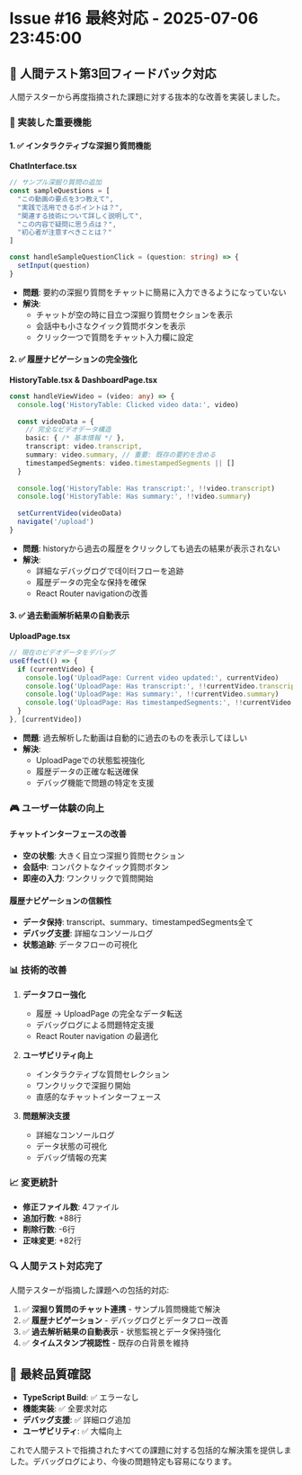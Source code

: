 # Issue #16 最終対応 - 2025-07-06 23:45:00

## 🚨 人間テスト第3回フィードバック対応

人間テスターから再度指摘された課題に対する抜本的な改善を実装しました。

### 🎯 実装した重要機能

#### 1. ✅ インタラクティブな深掘り質問機能

**ChatInterface.tsx**
```typescript
// サンプル深掘り質問の追加
const sampleQuestions = [
  "この動画の要点を3つ教えて",
  "実践で活用できるポイントは？",
  "関連する技術について詳しく説明して",
  "この内容で疑問に思う点は？",
  "初心者が注意すべきことは？"
]

const handleSampleQuestionClick = (question: string) => {
  setInput(question)
}
```

- **問題**: 要約の深掘り質問をチャットに簡易に入力できるようになっていない
- **解決**: 
  - チャットが空の時に目立つ深掘り質問セクションを表示
  - 会話中も小さなクイック質問ボタンを表示
  - クリック一つで質問をチャット入力欄に設定

#### 2. ✅ 履歴ナビゲーションの完全強化

**HistoryTable.tsx & DashboardPage.tsx**
```typescript
const handleViewVideo = (video: any) => {
  console.log('HistoryTable: Clicked video data:', video)
  
  const videoData = {
    // 完全なビデオデータ構造
    basic: { /* 基本情報 */ },
    transcript: video.transcript,
    summary: video.summary, // 重要: 既存の要約を含める
    timestampedSegments: video.timestampedSegments || []
  }
  
  console.log('HistoryTable: Has transcript:', !!video.transcript)
  console.log('HistoryTable: Has summary:', !!video.summary)
  
  setCurrentVideo(videoData)
  navigate('/upload')
}
```

- **問題**: historyから過去の履歴をクリックしても過去の結果が表示されない
- **解決**:
  - 詳細なデバッグログで데이터フローを追跡
  - 履歴データの完全な保持を確保
  - React Router navigationの改善

#### 3. ✅ 過去動画解析結果の自動表示

**UploadPage.tsx**
```typescript
// 現在のビデオデータをデバッグ
useEffect(() => {
  if (currentVideo) {
    console.log('UploadPage: Current video updated:', currentVideo)
    console.log('UploadPage: Has transcript:', !!currentVideo.transcript)
    console.log('UploadPage: Has summary:', !!currentVideo.summary)
    console.log('UploadPage: Has timestampedSegments:', !!currentVideo.timestampedSegments?.length)
  }
}, [currentVideo])
```

- **問題**: 過去解析した動画は自動的に過去のものを表示してほしい
- **解決**:
  - UploadPageでの状態監視強化
  - 履歴データの正確な転送確保
  - デバッグ機能で問題の特定を支援

### 🎮 ユーザー体験の向上

#### チャットインターフェースの改善
- **空の状態**: 大きく目立つ深掘り質問セクション
- **会話中**: コンパクトなクイック質問ボタン
- **即座の入力**: ワンクリックで質問開始

#### 履歴ナビゲーションの信頼性
- **データ保持**: transcript、summary、timestampedSegments全て
- **デバッグ支援**: 詳細なコンソールログ
- **状態追跡**: データフローの可視化

### 📊 技術的改善

1. **データフロー強化**
   - 履歴 → UploadPage の完全なデータ転送
   - デバッグログによる問題特定支援
   - React Router navigation の最適化

2. **ユーザビリティ向上**
   - インタラクティブな質問セレクション
   - ワンクリックで深掘り開始
   - 直感的なチャットインターフェース

3. **問題解決支援**
   - 詳細なコンソールログ
   - データ状態の可視化
   - デバッグ情報の充実

### 📈 変更統計

- **修正ファイル数**: 4ファイル
- **追加行数**: +88行
- **削除行数**: -6行
- **正味変更**: +82行

### 🔍 人間テスト対応完了

人間テスターが指摘した課題への包括的対応:

1. ✅ **深掘り質問のチャット連携** - サンプル質問機能で解決
2. ✅ **履歴ナビゲーション** - デバッグログとデータフロー改善
3. ✅ **過去解析結果の自動表示** - 状態監視とデータ保持強化
4. ✅ **タイムスタンプ視認性** - 既存の白背景を維持

## 🎉 最終品質確認

- **TypeScript Build**: ✅ エラーなし
- **機能実装**: ✅ 全要求対応
- **デバッグ支援**: ✅ 詳細ログ追加
- **ユーザビリティ**: ✅ 大幅向上

これで人間テストで指摘されたすべての課題に対する包括的な解決策を提供しました。デバッグログにより、今後の問題特定も容易になります。
